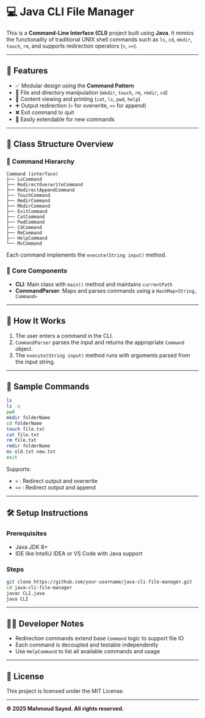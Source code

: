 # 💻 Java CLI File Manager

This is a **Command-Line Interface (CLI)** project built using **Java**. It mimics the functionality of traditional UNIX shell commands such as `ls`, `cd`, `mkdir`, `touch`, `rm`, and supports redirection operators (`>`, `>>`).

---

## 🚀 Features

- ✅ Modular design using the **Command Pattern**
- 📂 File and directory manipulation (`mkdir`, `touch`, `rm`, `rmdir`, `cd`)
- 📃 Content viewing and printing (`cat`, `ls`, `pwd`, `help`)
- ➕ Output redirection (`>` for overwrite, `>>` for append)
- ❌ Exit command to quit
- 🧩 Easily extendable for new commands

---

## 🧱 Class Structure Overview

### 🔁 Command Hierarchy

```
Command (interface)
├── LsCommand
├── RedirectOverwriteCommand
├── RedirectAppendCommand
├── TouchCommand
├── RmdirCommand
├── MkdirCommand
├── ExitCommand
├── CatCommand
├── PwdCommand
├── CdCommand
├── RmCommand
├── HelpCommand
└── MvCommand
```

Each command implements the `execute(String input)` method.

### 🧠 Core Components

- **CLI**: Main class with `main()` method and maintains `currentPath`
- **CommandParser**: Maps and parses commands using a `HashMap<String, Command>`

---

## 🧪 How It Works

1. The user enters a command in the CLI.
2. `CommandParser` parses the input and returns the appropriate `Command` object.
3. The `execute(String input)` method runs with arguments parsed from the input string.

---

## 🧩 Sample Commands

```bash
ls
ls -a
pwd
mkdir folderName
cd folderName
touch file.txt
cat file.txt
rm file.txt
rmdir folderName
mv old.txt new.txt
exit
```

Supports:
- `>` : Redirect output and overwrite
- `>>` : Redirect output and append

---

## 🛠️ Setup Instructions

### Prerequisites

- Java JDK 8+
- IDE like IntelliJ IDEA or VS Code with Java support

### Steps

```bash
git clone https://github.com/your-username/java-cli-file-manager.git
cd java-cli-file-manager
javac CLI.java
java CLI
```

---

## 🧑‍💻 Developer Notes

- Redirection commands extend base `Command` logic to support file IO
- Each command is decoupled and testable independently
- Use `HelpCommand` to list all available commands and usage

---

## 📄 License

This project is licensed under the MIT License.

---

**© 2025 Mahmoud Sayed. All rights reserved.**
